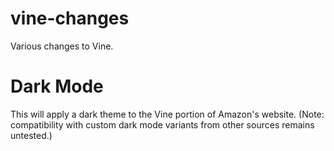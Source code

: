 # vine-changes
Various changes to Vine.


# Dark Mode

This will apply a dark theme to the Vine portion of Amazon's website. (Note: compatibility with custom dark mode variants from other sources remains untested.)
